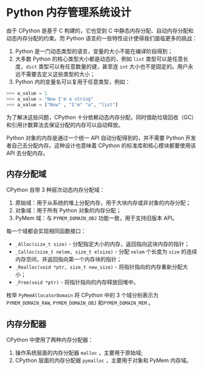 # Python 内存管理系统设计

由于 CPython 是基于 C 构建的，它也受到 C 中静态内存分配、自动内存分配和动态内存分配的约束。而 Python 语言的一些特性设计使得我们面临更多的挑战：

1. Python 是一门动态类型的语言，变量的大小不能在编译阶段得到；
2. 大多数 Python 的核心类型大小都是动态的，例如 `list` 类型可以是任意长度，`dict` 类型可以有任意数量的键，甚至连 `int` 大小也不是固定的。用户永远不需要去定义这些类型的大小；
3. Python 内的变量名可以复用于任意类型，例如：

```python
>>> a_value = 1
>>> a_value = "Now I'm a string"
>>> a_value = ["Now" , "I'm" "a", "list"]
```

为了解决这些问题，CPython 十分依赖动态内存分配，同时借助垃圾回收（GC）和引用计数算法去保证分配的内存可以自动释放。

Python 对象的内存是通过一个统一 API 自动分配得到的，并不需要 Python 开发者自己去分配内存。这种设计也意味着 CPython 的标准库和核心模块都要使用该 API 去分配内存。



## 内存分配域

CPython 自带 3 种层次动态内存分配域：

1. 原始域：用于从系统的堆上分配内存，用于大块内存或非对象的内存分配；
2. 对象域：用于所有 Python 对象的内存分配；
3. PyMem 域：与 `PYMEM_DOMAIN_OBJ` 功能一致，用于支持旧版本 API。

每一个域都会实现相同函数接口：

* `_Alloc(size_t size)` - 分配指定大小的内存，返回指向这块内存的指针；
* `_Calloc(size_t nelem, size_t elsize)` - 分配 `nelem` 个长度为 `size` 的连续内存空间，并返回指向第一个内存块的指针；
* `_Realloc(void *ptr, size_t new_size)` - 将指针指向的内存重新分配大小；
* `_Free(void *ptr)` - 将指针指向的内存释放回堆中。

枚举 `PyMemAllocatorDomain` 将 CPython 中的 3 个域分别表示为 `PYMEM_DOMAIN_RAW`, `PYMEM_DOMAIN_OBJ` 和`PYMEM_DOMAIN_MEM` 。



## 内存分配器

CPython 中使用了两种内存分配器：

1. 操作系统层面的内存分配器 `malloc` ，主要用于原始域;
2. CPython 层面的内存分配器 `pymalloc` ，主要用于对象和 PyMem 内存域。







